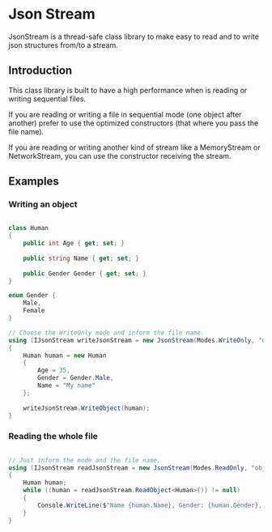 # Json Stream
JsonStream is a thread-safe class library to make easy to read and to write json structures from/to a stream.

## Introduction
This class library is built to have a high performance when is reading or writing sequential files.

If you are reading or writing a file in sequential mode (one object after another) prefer to use the optimized constructors (that where you pass the file name).

If you are reading or writing another kind of stream like a MemoryStream or NetworkStream, you can use the constructor receiving the stream.

## Examples

### Writing an object


```C#

class Human
{
	public int Age { get; set; }
	
	public string Name { get; set; }
	
	public Gender Gender { get; set; }
}

enum Gender {
	Male,
	Female
}

// Choose the WriteOnly mode and inform the file name.
using (IJsonStream writeJsonStream = new JsonStream(Modes.WriteOnly, "objects.json"))
{
	Human human = new Human
	{
		Age = 35,
		Gender = Gender.Male,
		Name = "My name"
	};
	
	writeJsonStream.WriteObject(human);                    
}

```

### Reading the whole file

```C#

// Just inform the mode and the file name.
using (IJsonStream readJsonStream = new JsonStream(Modes.ReadOnly, "objects.json"))
{
	Human human;
	while ((human = readJsonStream.ReadObject<Human>()) != null)
	{
		Console.WriteLine($"Name {human.Name}, Gender: {human.Gender}, Age: {human.Age}");
	}	
}


```